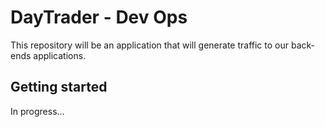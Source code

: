 # DayTrader - Dev Ops

This repository will be an application that will generate traffic to our back-ends applications.

## Getting started

In progress...
